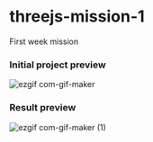 # threejs-mission-1
First week mission

### Initial project preview

![ezgif com-gif-maker](https://user-images.githubusercontent.com/12063033/164186395-278a301c-2ffb-4a8f-be14-70139c9753e1.gif)

### Result preview
![ezgif com-gif-maker (1)](https://user-images.githubusercontent.com/12063033/164186619-0b819e71-50bf-411b-b97e-35b27a03c581.gif)
